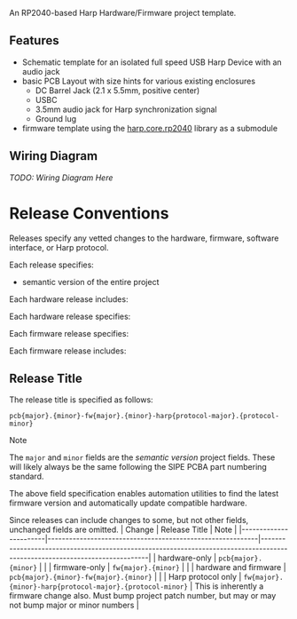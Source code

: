 An RP2040-based Harp Hardware/Firmware project template.

## Features
* Schematic template for an isolated full speed USB Harp Device with an audio jack
* basic PCB Layout with size hints for various existing enclosures
  * DC Barrel Jack (2.1 x 5.5mm, positive center)
  * USBC
  * 3.5mm audio jack for Harp synchronization signal
  * Ground lug
* firmware template using the [harp.core.rp2040](https://github.com/AllenNeuralDynamics/harp.core.rp2040) library as a submodule

## Wiring Diagram

*TODO: Wiring Diagram Here*

# Release Conventions
Releases specify any vetted changes to the hardware, firmware, software interface, or Harp protocol.

Each release specifies:
* semantic version of the entire project

Each hardware release includes:

Each hardware release specifies:

Each firmware release specifies:

Each firmware release includes:

## Release Title
The release title is specified as follows:

`pcb{major}.{minor}-fw{major}.{minor}-harp{protocol-major}.{protocol-minor}`

> [!NOTE]
> The `major` and `minor` fields are the *semantic version* project fields. These will likely always be the same following the SIPE PCBA part numbering standard.

The above field specification enables automation utilities to find the latest firmware version and automatically update compatible hardware.

Since releases can include changes to some, but not other fields, unchanged fields are omitted.
| Change                | Release Title                                             | Note                                                                                                                       |
|-----------------------|-----------------------------------------------------------|----------------------------------------------------------------------------------------------------------------------------|
| hardware-only         | `pcb{major}.{minor}`                                      |                                                                                                                            |
| firmware-only         | `fw{major}.{minor}`                                       |                                                                                                                            |
| hardware and firmware | `pcb{major}.{minor}-fw{major}.{minor}`                    |                                                                                                                            |
| Harp protocol only    | `fw{major}.{minor}-harp{protocol-major}.{protocol-minor}` | This is inherently a firmware change also. Must bump project patch number, but may  or may not bump major or minor numbers |
